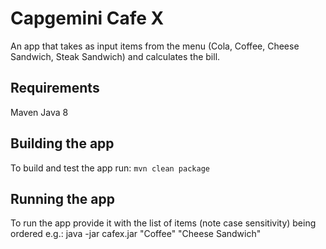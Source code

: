 # Capgemini Cafe X
An app that takes as input items from the menu (Cola, Coffee, Cheese Sandwich, Steak Sandwich) and calculates the bill.

## Requirements
Maven
Java 8

## Building the app
To build and test the app run:
`mvn clean package`

## Running the app
To run the app provide it with the list of items (note case sensitivity) being ordered e.g.:
java -jar cafex.jar "Coffee" "Cheese Sandwich"